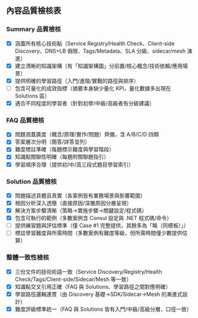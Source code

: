 ## 內容品質檢核表

### Summary 品質檢核
- [x] 涵蓋所有核心技術點（Service Registry/Health Check、Client-side Discovery、DNS+LB 侷限、Tags/Metadata、SLA 分級、sidecar/mesh 演進）
- [x] 建立清晰的知識架構（有「知識架構圖」分前置/核心概念/技術依賴/應用場景）
- [x] 提供明確的學習路徑（入門/進階/實戰的路徑與排序）
- [ ] 包含可量化的成效指標（摘要本身缺少量化 KPI，量化數據多出現在 Solutions 區）
- [x] 適合不同程度的學習者（針對初學/中級/高級者有分級建議）

### FAQ 品質檢核
- [x] 問題涵蓋廣度（概念/原理/實作/問題）齊備，含 A/B/C/D 四類
- [x] 答案層次分明（簡答/詳答並列）
- [x] 難度標註準確（每題標示難度與學習階段）
- [x] 知識點關聯性明確（每題附關聯題指引）
- [x] 學習順序合理（提供初/中/高三段式題目學習索引）

### Solution 品質檢核
- [x] 問題描述具體且真實（各案例皆有業務場景與影響範圍）
- [x] 根因分析深入透徹（直接原因/深層原因分層呈現）
- [x] 解決方案步驟清晰（策略→實施步驟→關鍵設定/程式碼）
- [x] 包含可執行的範例（多數案例含 Consul 設定與 .NET 程式碼/命令）
- [ ] 提供練習題與評估標準（僅 Case #1 完整提供，其餘多為「略（同模板）」）
- [ ] 標註學習難度與所需時間（多數案例有難度等級，但所需時間僅少數提供估算）

### 整體一致性檢核
- [x] 三份文件的技術術語一致（Service Discovery/Registry/Health Check/Tags/Client-side/Sidecar/Mesh 等一致）
- [x] 知識點交叉引用正確（FAQ 與 Solutions、學習路徑之間對應明確）
- [x] 學習路徑邏輯連貫（由 Discovery 基礎→SDK/Sidecar→Mesh 的漸進式設計）
- [x] 難度評級標準統一（FAQ 與 Solutions 皆有入門/中級/高級分層，口徑一致）